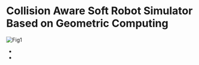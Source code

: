 # Collision Aware Soft Robot Simulator Based on Geometric Computing


![Fig1](https://raw.githubusercontent.com/YingGwan/TyporaUploadImg/main/typora202203/28/135033-102406.png)

- [Paper]: https://arxiv.org/pdf/2203.02054.pdf

- [Video]: https://www.youtube.com/watch?v=DRwwh5kO4io

  

  